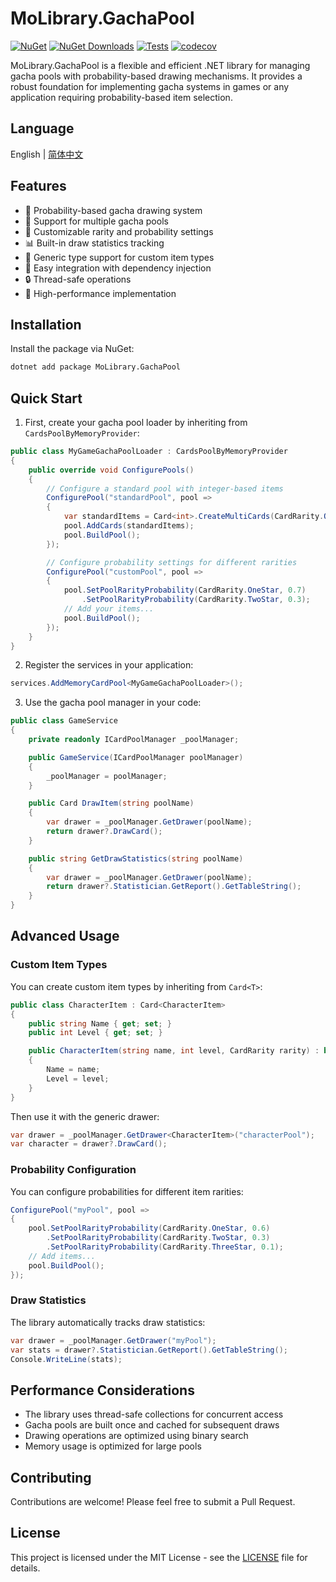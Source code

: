 # MoLibrary.GachaPool

[![NuGet](https://img.shields.io/nuget/v/MoLibrary.GachaPool.svg)](https://www.nuget.org/packages/MoLibrary.GachaPool)
[![NuGet Downloads](https://img.shields.io/nuget/dt/MoLibrary.GachaPool.svg)](https://www.nuget.org/packages/MoLibrary.GachaPool)
[![Tests](https://github.com/Euynac/MoLibrary.GachaPool/actions/workflows/tests.yml/badge.svg)](https://github.com/Euynac/MoLibrary.GachaPool/actions/workflows/tests.yml)
[![codecov](https://codecov.io/gh/Euynac/MoLibrary.GachaPool/branch/main/graph/badge.svg)](https://codecov.io/gh/Euynac/MoLibrary.GachaPool)

MoLibrary.GachaPool is a flexible and efficient .NET library for managing gacha pools with probability-based drawing mechanisms. It provides a robust foundation for implementing gacha systems in games or any application requiring probability-based item selection.

## Language

English | [简体中文](README.zh_CN.md)

## Features

- 🎯 Probability-based gacha drawing system
- 🔄 Support for multiple gacha pools
- 🎲 Customizable rarity and probability settings
- 📊 Built-in draw statistics tracking
- 🧩 Generic type support for custom item types
- 🔌 Easy integration with dependency injection
- 🔒 Thread-safe operations
- 🚀 High-performance implementation

## Installation

Install the package via NuGet:

```bash
dotnet add package MoLibrary.GachaPool
```

## Quick Start

1. First, create your gacha pool loader by inheriting from `CardsPoolByMemoryProvider`:

```csharp
public class MyGameGachaPoolLoader : CardsPoolByMemoryProvider
{
    public override void ConfigurePools()
    {
        // Configure a standard pool with integer-based items
        ConfigurePool("standardPool", pool =>
        {
            var standardItems = Card<int>.CreateMultiCards(CardRarity.OneStar, 1, 2, 3, 4, 5);
            pool.AddCards(standardItems);
            pool.BuildPool();
        });

        // Configure probability settings for different rarities
        ConfigurePool("customPool", pool =>
        {
            pool.SetPoolRarityProbability(CardRarity.OneStar, 0.7)
                .SetPoolRarityProbability(CardRarity.TwoStar, 0.3);
            // Add your items...
            pool.BuildPool();
        });
    }
}
```

2. Register the services in your application:

```csharp
services.AddMemoryCardPool<MyGameGachaPoolLoader>();
```

3. Use the gacha pool manager in your code:

```csharp
public class GameService
{
    private readonly ICardPoolManager _poolManager;

    public GameService(ICardPoolManager poolManager)
    {
        _poolManager = poolManager;
    }

    public Card DrawItem(string poolName)
    {
        var drawer = _poolManager.GetDrawer(poolName);
        return drawer?.DrawCard();
    }

    public string GetDrawStatistics(string poolName)
    {
        var drawer = _poolManager.GetDrawer(poolName);
        return drawer?.Statistician.GetReport().GetTableString();
    }
}
```

## Advanced Usage

### Custom Item Types

You can create custom item types by inheriting from `Card<T>`:

```csharp
public class CharacterItem : Card<CharacterItem>
{
    public string Name { get; set; }
    public int Level { get; set; }

    public CharacterItem(string name, int level, CardRarity rarity) : base(rarity)
    {
        Name = name;
        Level = level;
    }
}
```

Then use it with the generic drawer:

```csharp
var drawer = _poolManager.GetDrawer<CharacterItem>("characterPool");
var character = drawer?.DrawCard();
```

### Probability Configuration

You can configure probabilities for different item rarities:

```csharp
ConfigurePool("myPool", pool =>
{
    pool.SetPoolRarityProbability(CardRarity.OneStar, 0.6)
        .SetPoolRarityProbability(CardRarity.TwoStar, 0.3)
        .SetPoolRarityProbability(CardRarity.ThreeStar, 0.1);
    // Add items...
    pool.BuildPool();
});
```

### Draw Statistics

The library automatically tracks draw statistics:

```csharp
var drawer = _poolManager.GetDrawer("myPool");
var stats = drawer?.Statistician.GetReport().GetTableString();
Console.WriteLine(stats);
```

## Performance Considerations

- The library uses thread-safe collections for concurrent access
- Gacha pools are built once and cached for subsequent draws
- Drawing operations are optimized using binary search
- Memory usage is optimized for large pools

## Contributing

Contributions are welcome! Please feel free to submit a Pull Request.

## License

This project is licensed under the MIT License - see the [LICENSE](LICENSE) file for details.

